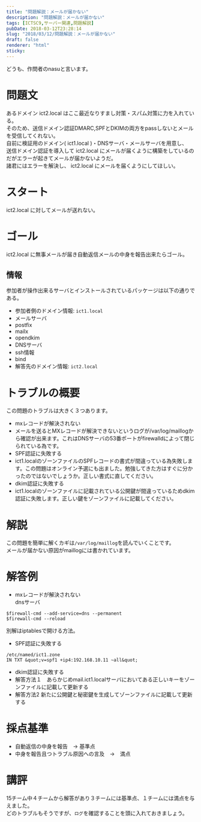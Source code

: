 ```yaml
---
title: "問題解説：メールが届かない"
description: "問題解説：メールが届かない"
tags: [ICTSC9,サーバー関連,問題解説]
pubDate: 2018-03-12T23:28:14
slug: "2018/03/12/問題解説：メールが届かない"
draft: false
renderer: "html"
sticky: 
---
```


<p>どうも、作問者のnasuと言います。</p>
<h1>問題文</h1>
<p>あるドメイン ict2.local はここ最近なりすまし対策・スパム対策に力を入れている。<br />
そのため、送信ドメイン認証DMARC,SPFとDKIMの両方をpassしないとメールを受信してくれない。<br />
自前に検証用のドメイン( ict1.local )・DNSサーバ・メールサーバを用意し、<br />
送信ドメイン認証を導入して ict2.local にメールが届くように構築をしているのだがエラーが起きてメールが届かないようだ。<br />
諸君にはエラーを解決し、 ict2.local にメールを届くようにしてほしい。</p>
<h1>スタート</h1>
<p>ict2.local に対してメールが送れない。</p>
<h1>ゴール</h1>
<p>ict2.local に無事メールが届き自動返信メールの中身を報告出来たらゴール。</p>
<h2>情報</h2>
<p>参加者が操作出来るサーバとインストールされているパッケージは以下の通りである。</p>
<ul>
<li>参加者側のドメイン情報: <code>ict1.local</code></li>
<li>メールサーバ</li>
<li>postfix</li>
<li>mailx</li>
<li>opendkim</li>
<li>DNSサーバ</li>
<li>ssh情報</li>
<li>bind</li>
<li>解答先のドメイン情報: <code>ict2.local</code></li>
</ul>
<h1>トラブルの概要</h1>
<p>この問題のトラブルは大きく３つあります。</p>
<ul>
<li>mxレコードが解決されない</li>
<li>メールを送るとMXレコードが解決できないというログが/var/log/maillogから確認が出来ます。これはDNSサーバの53番ポートがfirewalldによって閉じられている為です。</li>
<li>SPF認証に失敗する</li>
<li>ict1.localのゾーンファイルのSPFレコードの書式が間違っている為失敗します。この問題はオンライン予選にも出ました。勉強してきた方はすぐに分かったのではないでしょうか。正しい書式に直してください。</li>
<li>dkim認証に失敗する</li>
<li>ict1.localのゾーンファイルに記載されている公開鍵が間違っているためdkim認証に失敗します。正しい鍵をゾーンファイルに記載してください。</li>
</ul>
<h1>解説</h1>
<p>この問題を簡単に解くカギは<code>/var/log/maillog</code>を読んでいくことです。<br />
メールが届かない原因がmaillogには書かれています。</p>
<h1>解答例</h1>
<ul>
<li>mxレコードが解決されない<br />
dnsサーバ</li>
</ul>
<pre class="brush: plain; title: ; title: ; notranslate" title=""><code>$firewall-cmd --add-service=dns --permanent
$firewall-cmd --reload</code></pre>
<p>別解はiptablesで開ける方法。</p>
<ul>
<li>SPF認証に失敗する</li>
</ul>
<pre class="brush: plain; title: ; title: ; notranslate" title=""><code>/etc/named/ict1.zone
IN TXT &amp;quot;v=spf1 +ip4:192.168.10.11 ~all&amp;quot;</code></pre>
<ul>
<li>dkim認証に失敗する</li>
<li>解答方法１　あらかじめmail.ict1.localサーバにおいてある正しいキーをゾーンファイルに記載して更新する</li>
<li>解答方法2 新たに公開鍵と秘密鍵を生成してゾーンファイルに記載して更新する</li>
</ul>
<h1>採点基準</h1>
<ul>
<li>自動返信の中身を報告　→ 基準点</li>
<li>中身を報告且つトラブル原因への言及　→　満点</li>
</ul>
<h1>講評</h1>
<p>15チーム中４チームから解答があり３チームには基準点、１チームには満点を与えました。<br />
どのトラブルもそうですが、<code>ログ</code>を確認することを頭に入れておきましょう。</p>
